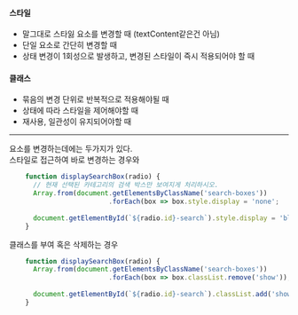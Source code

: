#### 스타일
- 말그대로 스타잃 요소를 변경할 때 (textContent같은건 아님)
- 단일 요소로 간단히 변경할 때
- 상태 변경이 1회성으로 발생하고, 변경된 스타일이 즉시 적용되어야 할 때
#### 클래스
- 묶음의 변경 단위로 반복적으로 적용해야될 때
- 상태에 따라 스타일을 제어해야할 때
- 재사용, 일관성이 유지되어야할 때

---

요소를 변경하는데에는 두가지가 있다.  
스타일로 접근하여 바로 변경하는 경우와
```javascript
    function displaySearchBox(radio) {
      // 현재 선택된 카테고리의 검색 박스만 보여지게 처리하시오.
      Array.from(document.getElementsByClassName('search-boxes'))
                         .forEach(box => box.style.display = 'none';
      
      document.getElementById(`${radio.id}-search`).style.display = 'block';
    }
```
클래스를 부여 혹은 삭제하는 경우
```javascript
    function displaySearchBox(radio) {
      Array.from(document.getElementsByClassName('search-boxes'))
                         .forEach(box => box.classList.remove('show'));
      
      document.getElementById(`${radio.id}-search`).classList.add('show');
    }
```
